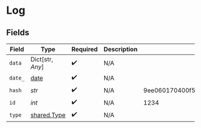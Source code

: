 # Log


## Fields

| Field                                                                | Type                                                                 | Required                                                             | Description                                                          | Example                                                              |
| -------------------------------------------------------------------- | -------------------------------------------------------------------- | -------------------------------------------------------------------- | -------------------------------------------------------------------- | -------------------------------------------------------------------- |
| `data`                                                               | Dict[str, *Any*]                                                     | :heavy_check_mark:                                                   | N/A                                                                  |                                                                      |
| `date_`                                                              | [date](https://docs.python.org/3/library/datetime.html#date-objects) | :heavy_check_mark:                                                   | N/A                                                                  |                                                                      |
| `hash`                                                               | *str*                                                                | :heavy_check_mark:                                                   | N/A                                                                  | 9ee060170400f556b7e1575cb13f9db004f150a08355c7431c62bc639166431e     |
| `id`                                                                 | *int*                                                                | :heavy_check_mark:                                                   | N/A                                                                  | 1234                                                                 |
| `type`                                                               | [shared.Type](../../models/shared/type.md)                           | :heavy_check_mark:                                                   | N/A                                                                  |                                                                      |